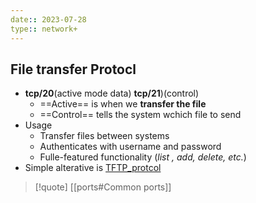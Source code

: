 ```yaml
---
date:: 2023-07-28
type:: network+
---
```

## File transfer Protocl 
- **tcp/20**(active mode data)  **tcp/21**)(control)
	- ==Active== is when we **transfer the file**
	-  ==Control== tells the system wchich file to send 
- Usage 
	- Transfer files between systems 
	- Authenticates  with username  and password 
	- Fulle-featured functionality (*list , add, delete, etc.*)
- Simple alterative is [TFTP_protcol](/protocols/TFTP_protcol.md)


>[!quote] [[ports#Common ports]]